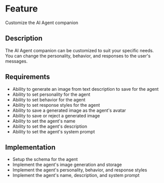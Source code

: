 # Feature

Customize the AI Agent companion

## Description

The AI Agent companion can be customized to suit your specific needs. You can change the personality, behavior, and responses to the user's messages.

## Requirements

- Ability to generate an image from text description to save for the agent
- Ability to set personality for the agent
- Ability to set behavior for the agent
- Ability to set response styles for the agent
- Ability to save a generated image as the agent's avatar
- Ability to save or reject a generated image
- Ability to set the agent's name
- Ability to set the agent's description
- Ability to set the agent's system prompt

## Implementation

- Setup the schema for the agent
- Implement the agent's image generation and storage
- Implement the agent's personality, behavior, and response styles
- Implement the agent's name, description, and system prompt
